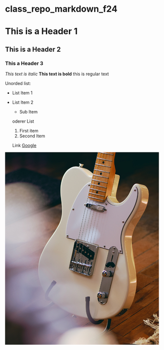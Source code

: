 # class_repo_markdown_f24
 # This is a Header 1 
 ## This is a Header 2
 ### This a Header 3
 *This text is italic*
**This text is bold**
this is regular text 

Unorded list:
- List Item 1
- List Item 2
    - Sub Item


    oderer List 
    1. First item
    2. Second Item


    Link 
    [Google](https://www.google.ca)

![Fender telecaster](images/tele.jpg)
